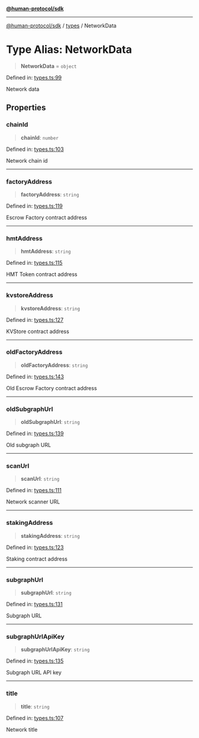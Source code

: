 [**@human-protocol/sdk**](../../README.md)

***

[@human-protocol/sdk](../../modules.md) / [types](../README.md) / NetworkData

# Type Alias: NetworkData

> **NetworkData** = `object`

Defined in: [types.ts:99](https://github.com/humanprotocol/human-protocol/blob/daa33ac30e8a8fd3dd7bbd077ced2e0ab16f7bab/packages/sdk/typescript/human-protocol-sdk/src/types.ts#L99)

Network data

## Properties

### chainId

> **chainId**: `number`

Defined in: [types.ts:103](https://github.com/humanprotocol/human-protocol/blob/daa33ac30e8a8fd3dd7bbd077ced2e0ab16f7bab/packages/sdk/typescript/human-protocol-sdk/src/types.ts#L103)

Network chain id

***

### factoryAddress

> **factoryAddress**: `string`

Defined in: [types.ts:119](https://github.com/humanprotocol/human-protocol/blob/daa33ac30e8a8fd3dd7bbd077ced2e0ab16f7bab/packages/sdk/typescript/human-protocol-sdk/src/types.ts#L119)

Escrow Factory contract address

***

### hmtAddress

> **hmtAddress**: `string`

Defined in: [types.ts:115](https://github.com/humanprotocol/human-protocol/blob/daa33ac30e8a8fd3dd7bbd077ced2e0ab16f7bab/packages/sdk/typescript/human-protocol-sdk/src/types.ts#L115)

HMT Token contract address

***

### kvstoreAddress

> **kvstoreAddress**: `string`

Defined in: [types.ts:127](https://github.com/humanprotocol/human-protocol/blob/daa33ac30e8a8fd3dd7bbd077ced2e0ab16f7bab/packages/sdk/typescript/human-protocol-sdk/src/types.ts#L127)

KVStore contract address

***

### oldFactoryAddress

> **oldFactoryAddress**: `string`

Defined in: [types.ts:143](https://github.com/humanprotocol/human-protocol/blob/daa33ac30e8a8fd3dd7bbd077ced2e0ab16f7bab/packages/sdk/typescript/human-protocol-sdk/src/types.ts#L143)

Old Escrow Factory contract address

***

### oldSubgraphUrl

> **oldSubgraphUrl**: `string`

Defined in: [types.ts:139](https://github.com/humanprotocol/human-protocol/blob/daa33ac30e8a8fd3dd7bbd077ced2e0ab16f7bab/packages/sdk/typescript/human-protocol-sdk/src/types.ts#L139)

Old subgraph URL

***

### scanUrl

> **scanUrl**: `string`

Defined in: [types.ts:111](https://github.com/humanprotocol/human-protocol/blob/daa33ac30e8a8fd3dd7bbd077ced2e0ab16f7bab/packages/sdk/typescript/human-protocol-sdk/src/types.ts#L111)

Network scanner URL

***

### stakingAddress

> **stakingAddress**: `string`

Defined in: [types.ts:123](https://github.com/humanprotocol/human-protocol/blob/daa33ac30e8a8fd3dd7bbd077ced2e0ab16f7bab/packages/sdk/typescript/human-protocol-sdk/src/types.ts#L123)

Staking contract address

***

### subgraphUrl

> **subgraphUrl**: `string`

Defined in: [types.ts:131](https://github.com/humanprotocol/human-protocol/blob/daa33ac30e8a8fd3dd7bbd077ced2e0ab16f7bab/packages/sdk/typescript/human-protocol-sdk/src/types.ts#L131)

Subgraph URL

***

### subgraphUrlApiKey

> **subgraphUrlApiKey**: `string`

Defined in: [types.ts:135](https://github.com/humanprotocol/human-protocol/blob/daa33ac30e8a8fd3dd7bbd077ced2e0ab16f7bab/packages/sdk/typescript/human-protocol-sdk/src/types.ts#L135)

Subgraph URL API key

***

### title

> **title**: `string`

Defined in: [types.ts:107](https://github.com/humanprotocol/human-protocol/blob/daa33ac30e8a8fd3dd7bbd077ced2e0ab16f7bab/packages/sdk/typescript/human-protocol-sdk/src/types.ts#L107)

Network title
